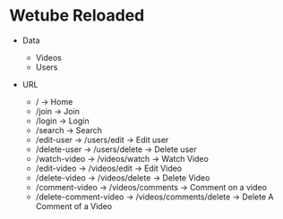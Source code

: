 # Wetube Reloaded

- Data
    - Videos
    - Users

- URL
    - / -> Home
    - /join -> Join
    - /login -> Login
    - /search -> Search
    - /edit-user -> /users/edit -> Edit user
    - /delete-user -> /users/delete -> Delete user
    - /watch-video -> /videos/watch -> Watch Video
    - /edit-video -> /videos/edit -> Edit Video
    - /delete-video -> /videos/delete -> Delete Video
    - /comment-video -> /videos/comments -> Comment on a video
    - /delete-comment-video -> /videos/comments/delete -> Delete A Comment of a Video
